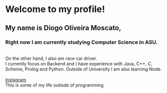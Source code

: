 <!DOCTYPE html>
<html>
  <head>
     <meta charset="utf-8" />
 <meta name="viewport" content="width=device-width", initial-scale="1" />
  </head>



  
  <body>
<h1>Welcome to my profile!</h1>
<h2>My name is Diogo Oliveira Moscato, </h2>
<h3>Right now I am currently studying Computer Science in ASU.</h3>
  
<br>
 On the other hand, I also am race car driver.
 <br>
 I currently focus on Backend and I have experience with Java, C++, C, Scheme, Prolog and Python. Outside of University I am also learning Node.
<br>
<br>
<a href="https://www.google.com/url?sa=t&rct=j&q=&esrc=s&source=web&cd=&cad=rja&uact=8&ved=2ahUKEwi5n_rOks6LAxXpDbkGHbvrCcgQFnoECBMQAQ&url=https%3A%2F%2Fwww.instagram.com%2Fdiogomoscato%2F&usg=AOvVaw3LhMQACfc7MOrwv0HTFpzy&opi=89978449"target="_blank"> Instagram </a> <br>
  This is some of my life outisde of programming 


  
</body>

</html>
